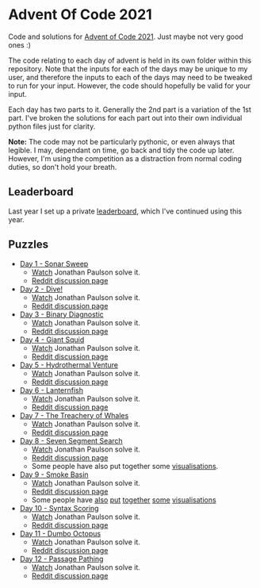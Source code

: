 # Advent Of Code 2021

Code and solutions for [Advent of Code 2021](http://adventofcode.com/2021).
Just maybe not very good ones :)

The code relating to each day of advent is held in its own folder within this
repository. Note that the inputs for each of the days may be unique to my
user, and therefore the inputs to each of the days may need to be tweaked to
run for your input. However, the code should hopefully be valid for your
input.

Each day has two parts to it. Generally the 2nd part is a variation of the 1st
part. I've broken the solutions for each part out into their own individual
python files just for clarity.

**Note:** The code may not be particularly pythonic, or even always that legible.
I may, dependant on time, go back and tidy the code up later. However, I'm
using the competition as a distraction from normal coding duties, so don't
hold your breath.

## Leaderboard

Last year I set up a private [leaderboard](leaderboard.json), which I've continued
using this year.

## Puzzles

  * [Day 1 - Sonar Sweep](./day_01/README.md)
    * [Watch](https://www.youtube.com/watch?v=pkLfyRwDMMw) Jonathan Paulson solve it.
    * [Reddit discussion page](https://www.reddit.com/r/adventofcode/comments/r66vow/2021_day_1_solutions/)
  * [Day 2 - Dive!](./day_02/README.md)
    * [Watch](https://www.youtube.com/watch?v=e3_iiz_6bFw) Jonathan Paulson solve it.
    * [Reddit discussion page](https://www.reddit.com/r/adventofcode/comments/r6zd93/2021_day_2_solutions/)
  * [Day 3 - Binary Diagnostic](./day_03/README.md)
    * [Watch](https://www.youtube.com/watch?v=bFpsqFSCCsM) Jonathan Paulson solve it.
    * [Reddit discussion page](https://www.reddit.com/r/adventofcode/comments/r7r0ff/2021_day_3_solutions/)
  * [Day 4 - Giant Squid](./day_04/README.md)
    * [Watch](https://www.youtube.com/watch?v=JbYS3_zXN_A) Jonathan Paulson solve it.
    * [Reddit discussion page](https://www.reddit.com/r/adventofcode/comments/r8i1lq/2021_day_4_solutions/)
  * [Day 5 - Hydrothermal Venture](./day_05/README.md)
    * [Watch](https://www.youtube.com/watch?v=21OXFXOtGOU) Jonathan Paulson solve it.
    * [Reddit discussion page](https://www.reddit.com/r/adventofcode/comments/r9824c/2021_day_5_solutions/)
  * [Day 6 - Lanternfish](./day_06/README.md)
    * [Watch](https://www.youtube.com/watch?v=fHlWM8CIrlI) Jonathan Paulson solve it.
    * [Reddit discussion page](https://www.reddit.com/r/adventofcode/comments/r9z49j/2021_day_6_solutions/)
  * [Day 7 - The Treachery of Whales](./day_07/README.md)
    * [Watch](https://www.youtube.com/watch?v=I_GB8DMGvVA) Jonathan Paulson solve it.
    * [Reddit discussion page](https://www.reddit.com/r/adventofcode/comments/rar7ty/2021_day_7_solutions/)
  * [Day 8 - Seven Segment Search](./day_08/README.md)
    * [Watch](https://www.youtube.com/watch?v=DhQPrF-LBoE) Jonathan Paulson solve it.
    * [Reddit discussion page](https://www.reddit.com/r/adventofcode/comments/rbj87a/2021_day_8_solutions/)
    * Some people have also put together some [visualisations](https://www.reddit.com/r/adventofcode/comments/rbuvq3/2021_day_8_part_2pygame_code_breaker/).
  * [Day 9 - Smoke Basin](./day_09/README.md)
    * [Watch](https://www.youtube.com/watch?v=rWUFJ0yIDGo) Jonathan Paulson solve it.
    * [Reddit discussion page](https://www.reddit.com/r/adventofcode/comments/rca6vp/2021_day_9_solutions/)
    * Some people have [also](https://www.reddit.com/r/adventofcode/comments/rccihm/2021_day_9_flooding_the_world/) [put](https://www.reddit.com/r/adventofcode/comments/rcbdn8/2021_day_9_map_of_basins/) [together](https://www.reddit.com/r/adventofcode/comments/rcccxz/2021_day_9_ocean_floor_visualization_in_minecraft/) [some](https://www.reddit.com/r/adventofcode/comments/rcdrds/2021_day_9_visualization_of_the_heights_in_3d/) [visualisations](https://www.reddit.com/r/adventofcode/comments/rccbr9/2021_day_9_finding_low_points_and_basins/)
  * [Day 10 - Syntax Scoring](./day_10/README.md)
    * [Watch](https://www.youtube.com/watch?v=nIlDvz45N1w) Jonathan Paulson solve it.
    * [Reddit discussion page](https://www.reddit.com/r/adventofcode/comments/rd0s54/2021_day_10_solutions/)
  * [Day 11 - Dumbo Octopus](./day_11/README.md)
    * [Watch](https://www.youtube.com/watch?v=_Vbk_coXevQ) Jonathan Paulson solve it.
    * [Reddit discussion page](https://www.reddit.com/r/adventofcode/comments/rds32p/2021_day_11_solutions/)
  * [Day 12 - Passage Pathing](./day_12/README.md)
    * [Watch](https://www.youtube.com/watch?v=zjq2fGmz2Sg) Jonathan Paulson solve it.
    * [Reddit discussion page](https://www.reddit.com/r/adventofcode/comments/rehj2r/2021_day_12_solutions/)

